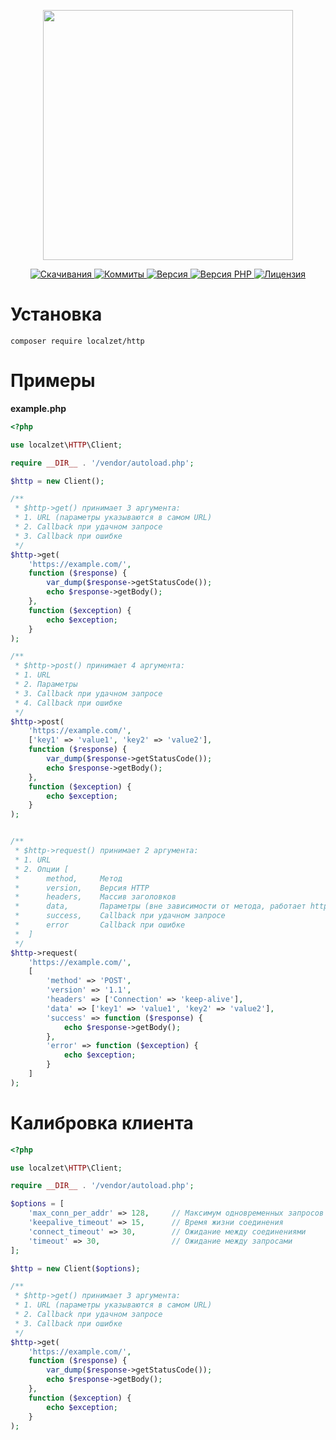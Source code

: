 <p align="center"><a href="https://www.localzet.com" target="_blank">
  <img src="https://static.localzet.com/media/full-localzet2.png" width="400">
</a></p>

<p align="center">
  <a href="https://packagist.org/packages/localzet/http">
  <img src="https://img.shields.io/packagist/dt/localzet/http?label=%D0%A1%D0%BA%D0%B0%D1%87%D0%B8%D0%B2%D0%B0%D0%BD%D0%B8%D1%8F" alt="Скачивания">
</a>
  <a href="https://github.com/localzet/HttpClient">
  <img src="https://img.shields.io/github/commit-activity/t/localzet/HttpClient?label=%D0%9A%D0%BE%D0%BC%D0%BC%D0%B8%D1%82%D1%8B" alt="Коммиты">
</a>
  <a href="https://packagist.org/packages/localzet/http">
  <img src="https://img.shields.io/packagist/v/localzet/http?label=%D0%92%D0%B5%D1%80%D1%81%D0%B8%D1%8F" alt="Версия">
</a>
  <a href="https://packagist.org/packages/localzet/http">
  <img src="https://img.shields.io/packagist/dependency-v/localzet/http/php?label=PHP" alt="Версия PHP">
</a>
  <a href="https://github.com/localzet/HttpClient">
  <img src="https://img.shields.io/github/license/localzet/HttpClient?label=%D0%9B%D0%B8%D1%86%D0%B5%D0%BD%D0%B7%D0%B8%D1%8F" alt="Лицензия">
</a>
</p>

# Установка
`composer require localzet/http`

# Примеры
**example.php**
```php
<?php

use localzet\HTTP\Client;

require __DIR__ . '/vendor/autoload.php';

$http = new Client();

/**
 * $http->get() принимает 3 аргумента:
 * 1. URL (параметры указываются в самом URL)
 * 2. Callback при удачном запросе
 * 3. Callback при ошибке
 */
$http->get(
    'https://example.com/',
    function ($response) {
        var_dump($response->getStatusCode());
        echo $response->getBody();
    },
    function ($exception) {
        echo $exception;
    }
);

/**
 * $http->post() принимает 4 аргумента:
 * 1. URL
 * 2. Параметры
 * 3. Callback при удачном запросе
 * 4. Callback при ошибке
 */
$http->post(
    'https://example.com/',
    ['key1' => 'value1', 'key2' => 'value2'],
    function ($response) {
        var_dump($response->getStatusCode());
        echo $response->getBody();
    },
    function ($exception) {
        echo $exception;
    }
);


/**
 * $http->request() принимает 2 аргумента:
 * 1. URL
 * 2. Опции [
 *      method,     Метод
 *      version,    Версия HTTP
 *      headers,    Массив заголовков
 *      data,       Параметры (вне зависимости от метода, работает http_build_query())
 *      success,    Callback при удачном запросе
 *      error       Callback при ошибке
 *  ]
 */
$http->request(
    'https://example.com/',
    [
        'method' => 'POST',
        'version' => '1.1',
        'headers' => ['Connection' => 'keep-alive'],
        'data' => ['key1' => 'value1', 'key2' => 'value2'],
        'success' => function ($response) {
            echo $response->getBody();
        },
        'error' => function ($exception) {
            echo $exception;
        }
    ]
);
```

# Калибровка клиента

```php
<?php

use localzet\HTTP\Client;

require __DIR__ . '/vendor/autoload.php';

$options = [
    'max_conn_per_addr' => 128,     // Максимум одновременных запросов к одному URL
    'keepalive_timeout' => 15,      // Время жизни соединения
    'connect_timeout' => 30,        // Ожидание между соединениями
    'timeout' => 30,                // Ожидание между запросами
];

$http = new Client($options);

/**
 * $http->get() принимает 3 аргумента:
 * 1. URL (параметры указываются в самом URL)
 * 2. Callback при удачном запросе
 * 3. Callback при ошибке
 */
$http->get(
    'https://example.com/',
    function ($response) {
        var_dump($response->getStatusCode());
        echo $response->getBody();
    },
    function ($exception) {
        echo $exception;
    }
);
```